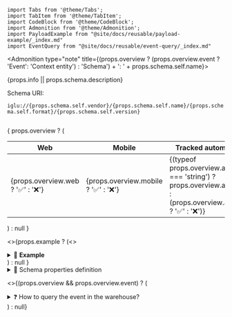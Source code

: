 ```mdx-code-block
import Tabs from '@theme/Tabs';
import TabItem from '@theme/TabItem';
import CodeBlock from '@theme/CodeBlock';
import Admonition from '@theme/Admonition';
import PayloadExample from "@site/docs/reusable/payload-example/_index.md"
import EventQuery from "@site/docs/reusable/event-query/_index.md"
```

<Admonition type="note" title={(props.overview ? (props.overview.event ? 'Event': 'Context entity') : 'Schema') + ': ' + props.schema.self.name}>
  <p>{props.info || props.schema.description}</p>
  <p>
    Schema URI: <code>
    iglu://{props.schema.self.vendor}/{props.schema.self.name}/{props.schema.self.format}/{props.schema.self.version}
    </code>
  </p>
  {
    props.overview ?  (<table>
      <thead>
        <tr>
          <th>Web</th>
          <th>Mobile</th>
          <th>Tracked automatically</th>
        </tr>
      </thead>
      <tbody>
        <tr>
          <td>
            {props.overview.web ? '✅' : '❌'}
          </td>
          <td>
            {props.overview.mobile ? '✅' : '❌'}
          </td>
          <td>
            {(typeof props.overview.automatic === 'string') ? props.overview.automatic : (props.overview.automatic ? '✅' : '❌')}
          </td>
        </tr>
      </tbody>
    </table>) : null
    }

  <>{props.example ? (<><details>
    <summary>👀 <b>Example</b></summary>
    <div>
      <PayloadExample example={props.example} />
    </div>
  </details></>) : null }</>

  <details>
    <summary>📃 Schema properties definition</summary>
  <div>

  <Tabs groupId="schema-view" queryString>
  <TabItem value="table" label="Table">

  <table>
    <thead>
      <tr>
        <th>Property</th>
        <th>Type</th>
        <th>Description</th>
        <th>Required?</th>
      </tr>
    </thead>
    <tbody>
      {Object.keys(props.schema.properties).map(property => (<tr>
        <td>
          <code>{property}</code>
          {props.schema.properties[property].title ? ' (' + props.schema.properties[property].title + ')' : null}
        </td>
        <td>
          {props.schema.properties[property].enum ? 'One of: ' + props.schema.properties[property].enum.join(', ') : <code>
            {JSON.stringify(props.schema.properties[property].type)}
          </code>}
        </td>
        <td>
          {props.schema.properties[property].description}
        </td>
        <td>
          {(props.schema.required || []).includes(property) ? '✅' : '❌'}
        </td>
      </tr>))}
    </tbody>
  </table>

  </TabItem>
  <TabItem value="json" label="JSON schema">

  <CodeBlock language="json">
  {JSON.stringify(props.schema, null, 2)}
  </CodeBlock>

  </TabItem>

  </Tabs>
  </div>
</details>

<>{(props.overview && props.overview.event) ? (<details>
  <summary>❓ How to query the event in the warehouse?</summary>
  <div>
    <EventQuery
      vendor={props.schema.self.vendor}
      name={props.schema.self.name}
      version={props.schema.self.version} />
  </div>
</details>) : null}</>

</Admonition>
